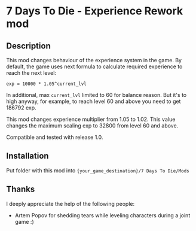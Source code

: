 # 7 Days To Die - Experience Rework mod

## Description

This mod changes behaviour of the experience system in the game. By default, the game uses next formula to calculate required experience to reach the next level:

```
exp = 10000 * 1.05^current_lvl
```

In additional, max `current_lvl` limited to 60 for balance reason. But it's to high anyway, for example, to reach level 60 and above you need to get 186792 exp.

This mod changes experience multiplier from 1.05 to 1.02. This value changes the maximum scaling exp to 32800 from level 60 and above.

Compatible and tested with release 1.0.

## Installation

Put folder with this mod into `{your_game_destination}/7 Days To Die/Mods`

## Thanks

I deeply appreciate the help of the following people:

- Artem Popov for shedding tears while leveling characters during a joint game :)